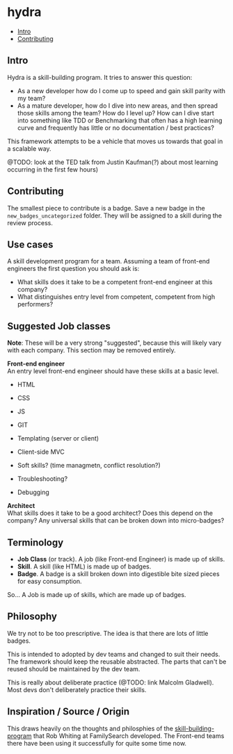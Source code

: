 hydra
======================
- [Intro](#intro)
- [Contributing](#contributing)

Intro
----------------

Hydra is a skill-building program. It tries to answer this question:

- As a new developer how do I come up to speed and gain skill parity with my team?
- As a mature developer, how do I dive into new areas, and then spread those skills among the team?
How do I level up? How can I dive start into something like TDD or Benchmarking that often has a high
learning curve and frequently has little or no documentation / best practices?

This framework attempts to be a vehicle that moves us towards that goal in a scalable way.


@TODO: look at the TED talk from Justin Kaufman(?) about most learning occurring in the first few hours)

Contributing
----------------
The smallest piece to contribute is a badge. Save a new badge in the `new_badges_uncategorized` folder. They will be assigned to a skill during the review process.

Use cases
----------------
A skill development program for a team. Assuming a team of front-end engineers the first question you should ask is:
- What skills does it take to be a competent front-end engineer at this company?
- What distinguishes entry level from competent, competent from high performers?

Suggested Job classes
----------------
**Note**: These will be a very strong "suggested", because this will likely vary with each company. This section may be removed entirely.

**Front-end engineer**  
An entry level front-end engineer should have these skills at a basic level.
- HTML
- CSS
- JS
- GIT
- Templating (server or client)
- Client-side MVC
- Soft skills? (time managmetn, conflict resolution?)

- Troubleshooting?
- Debugging


**Architect**  
What skills does it take to be a good architect? Does this depend on the company?
Any universal skills that can be broken down into micro-badges?


**Terminology**
----------------
- **Job Class** (or track). A job (like Front-end Engineer) is made up of skills.
- **Skill**. A skill (like HTML) is made up of badges.
- **Badge**. A badge is a skill broken down into digestible bite sized pieces for easy consumption.

So... A Job is made up of skills, which are made up of badges.

Philosophy
----------------
We try not to be too prescriptive. The idea is that there are lots of little badges.

This is intended to adopted by dev teams and changed to suit their needs. The framework should keep the reusable abstracted.
The parts that can't be reused should be maintained by the dev team.

This is really about deliberate practice (@TODO: link Malcolm Gladwell). Most devs don't deliberately practice their skills.

Inspiration / Source / Origin
----------------
This draws heavily on the thoughts and philosphies of the [skill-building-program](https://github.com/fs-webdev/skill-building-program) that Rob Whiting at
FamilySearch developed. The Front-end teams there have been using it successfully for quite some time now.
